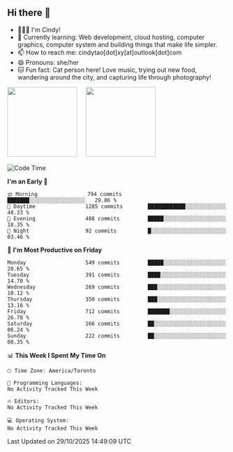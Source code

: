 ## Hi there 👋

<!--
**xinyue296/xinyue296** is a ✨ _special_ ✨ repository because its `README.md` (this file) appears on your GitHub profile.

Here are some ideas to get you started:

- 🔭 I’m currently working on ...
- 🌱 I’m currently learning ...
- 👯 I’m looking to collaborate on ...
- 🤔 I’m looking for help with ...
- 💬 Ask me about ...
- 📫 How to reach me: ...
- 😄 Pronouns: ...
- ⚡ Fun fact: ...
-->
- 👩🏻‍💻 I'm Cindy!
- 🌱 Currently learning: Web development, cloud hosting, computer graphics, computer system and building things that make life simpler.
- 📫 How to reach me: cindytao[dot]xy[at]outlook[dot]com
- 😄 Pronouns: she/her
- 🐱 Fun fact: Cat person here! Love music, trying out new food, wandering around the city, and capturing life through photography!

<!--Github Status: start-->
<div align="left">
  <img height="160em" src="https://github-readme-stats-topaz-two-25.vercel.app/api?username=xinyue296&theme=react&show_icons=true&count_private=true&include_orgs=true&hide=contribs,issues" />
    &nbsp;&nbsp;&nbsp;
  <img height="160em" src="https://github-readme-stats-cindy-taos-projects.vercel.app/api/top-langs/?username=xinyue296&theme=react&count_private=true&include_orgs=true&layout=compact" />
</div>
<!-- Github Status: end-->

<!--START_SECTION:waka-->
![Code Time](http://img.shields.io/badge/Code%20Time-294%20hrs%2036%20mins-blue)

**I'm an Early 🐤** 

```text
🌞 Morning                794 commits         ███████░░░░░░░░░░░░░░░░░░   29.86 % 
🌆 Daytime                1285 commits        ████████████░░░░░░░░░░░░░   48.33 % 
🌃 Evening                488 commits         █████░░░░░░░░░░░░░░░░░░░░   18.35 % 
🌙 Night                  92 commits          █░░░░░░░░░░░░░░░░░░░░░░░░   03.46 % 
```
📅 **I'm Most Productive on Friday** 

```text
Monday                   549 commits         █████░░░░░░░░░░░░░░░░░░░░   20.65 % 
Tuesday                  391 commits         ████░░░░░░░░░░░░░░░░░░░░░   14.70 % 
Wednesday                269 commits         ███░░░░░░░░░░░░░░░░░░░░░░   10.12 % 
Thursday                 350 commits         ███░░░░░░░░░░░░░░░░░░░░░░   13.16 % 
Friday                   712 commits         ███████░░░░░░░░░░░░░░░░░░   26.78 % 
Saturday                 166 commits         ██░░░░░░░░░░░░░░░░░░░░░░░   06.24 % 
Sunday                   222 commits         ██░░░░░░░░░░░░░░░░░░░░░░░   08.35 % 
```


📊 **This Week I Spent My Time On** 

```text
🕑︎ Time Zone: America/Toronto

💬 Programming Languages: 
No Activity Tracked This Week

🔥 Editors: 
No Activity Tracked This Week

💻 Operating System: 
No Activity Tracked This Week
```


 Last Updated on 29/10/2025 14:49:09 UTC
<!--END_SECTION:waka-->
